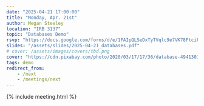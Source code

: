 ```yaml
---
date: "2025-04-21 17:00:00"
title: "Monday, Apr. 21st"
author: Megan Steeley
location: "IRB 3137"
topic: "Databases Demo"
rsvp: "https://docs.google.com/forms/d/e/1FAIpQLSeDxTyTVqlc9e7VK78FtciFMWCyhBrWwUVdL-5f8zvlf9JbAg/viewform?embedded=true"
slides: "/assets/slides/2025-04-21_databases.pdf"
# cover: /assets/images/covers/tbd.png
cover: "https://cdn.pixabay.com/photo/2020/03/17/17/36/database-4941301_1280.png"
tags: demo
redirect_from:
    - /next
    - /meetings/next
---
```


{% include meeting.html %}

